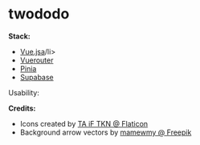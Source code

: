 # twododo

<b>Stack:</b>

<ul>
<li><a href="https://vuejs.org/">Vue.jsa</a>/li>
<li><a href="https://router.vuejs.org/">Vuerouter</a></li>
<li><a href="https://pinia.vuejs.org/">Pinia</a></li>
<li><a href="https://app.supabase.com">Supabase</a></li>
</ul>

Usability:

<b>Credits:</b>

<ul>
<li>Icons created by <a href="https://www.flaticon.com/free-icons/" title="icons">TA iF TKN @ Flaticon</a></li>
<li>Background arrow vectors by <a href="https://www.freepik.com/free-vector/set-hand-drawn-black-arrow-sign-symbol-element-doodle-design_20338992.htm#query=doodle%20design&position=13&from_view=keyword">mamewmy @ Freepik</a></li>

</ul>
